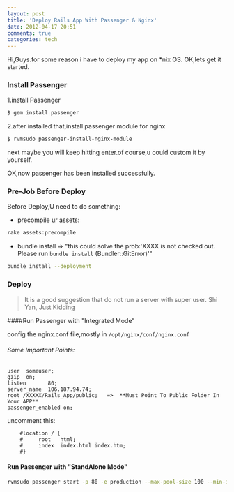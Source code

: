 ```yaml
---
layout: post
title: 'Deploy Rails App With Passenger & Nginx'
date: 2012-04-17 20:51
comments: true
categories: tech
---
```


Hi,Guys.for some reason i have to deploy my app on *nix OS.
OK,lets get it started.

### Install Passenger

1.install Passenger
``` bash
$ gem install passenger
```
2.after installed that,install passenger module for nginx
``` bash
$ rvmsudo passenger-install-nginx-module
```
next maybe you will keep hitting enter.of course,u could custom it by yourself.

OK,now passenger has been installed successfully.

### Pre-Job Before Deploy

Before Deploy,U need to do something:

* precompile ur assets:
``` bash
rake assets:precompile
```

* bundle install => "this could solve the prob:'XXXX is not checked out. Please run `bundle install` (Bundler::GitError)'"
``` bash 
bundle install --deployment 
```

### Deploy

> It is a good suggestion that do not run a server with super user.
> Shi Yan, Just Kidding

####Run Passenger with "Integrated Mode"

config the nginx.conf file,mostly in `/opt/nginx/conf/nginx.conf`
###### Some Important Points:
```
user  someuser;
gzip  on;
listen       80;
server_name  106.187.94.74;
root /XXXXX/Rails_App/public;   =>  **Must Point To Public Folder In Your APP**
passenger_enabled on;
```
uncomment this:
```
	#location / {
	#     root   html;
	#     index  index.html index.htm;
	#}
```

#### Run Passenger with "StandAlone Mode"

``` bash
rvmsudo passenger start -p 80 -e production --max-pool-size 100 --min-instances 3 --spawn-method smart --user=someuser
```


